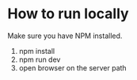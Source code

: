 # How to run locally

Make sure you have NPM installed.

1. npm install
2. npm run dev
3. open browser on the server path
